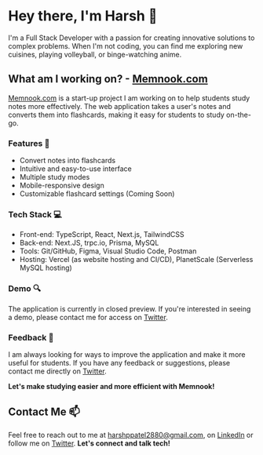 # Hey there, I'm Harsh 👋

I'm a Full Stack Developer with a passion for creating innovative solutions to complex problems. When I'm not coding, you can find me exploring new cuisines, playing volleyball, or binge-watching anime.

## What am I working on? - [Memnook.com](https://memnook.com)

[Memnook.com](https://memnook.com) is a start-up project I am working on to help students study notes more effectively. The web application takes a user's notes and converts them into flashcards, making it easy for students to study on-the-go.

### Features 🚀

* Convert notes into flashcards
* Intuitive and easy-to-use interface
* Multiple study modes
* Mobile-responsive design
* Customizable flashcard settings (Coming Soon)

### Tech Stack 💻

* Front-end: TypeScript, React, Next.js, TailwindCSS
* Back-end: Next.JS, trpc.io, Prisma, MySQL
* Tools: Git/GitHub, Figma, Visual Studio Code, Postman
* Hosting: Vercel (as website hosting and CI/CD), PlanetScale (Serverless MySQL hosting)

### Demo 🔍

The application is currently in closed preview. If you're interested in seeing a demo, please contact me for access on [Twitter](https://twitter.com/harsh_p_patel).

### Feedback 🙏

I am always looking for ways to improve the application and make it more useful for students. If you have any feedback or suggestions, please contact me directly on [Twitter](https://twitter.com/harsh_p_patel).

**Let's make studying easier and more efficient with Memnook!**


## Contact Me 📫

Feel free to reach out to me at harshppatel2880@gmail.com, on [LinkedIn](https://www.linkedin.com/in/harshppatel2880/) or follow me on [Twitter](https://twitter.com/harsh_p_patel). **Let's connect and talk tech!**
